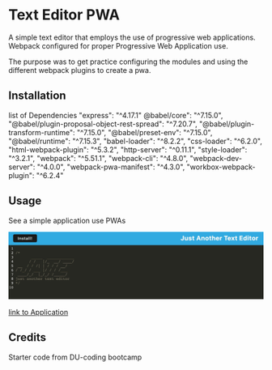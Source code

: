 # Text Editor PWA

A simple text editor that employs the use of progressive web applications. Webpack configured for proper Progressive Web Application use. 

The purpose was to get practice configuring the modules and using the different webpack plugins to create a pwa.

## Installation 

list of Dependencies 
    "express": "^4.17.1"
    @babel/core": "^7.15.0",
    "@babel/plugin-proposal-object-rest-spread": "^7.20.7",
    "@babel/plugin-transform-runtime": "^7.15.0",
    "@babel/preset-env": "^7.15.0",
    "@babel/runtime": "^7.15.3",
    "babel-loader": "^8.2.2",
    "css-loader": "^6.2.0",
    "html-webpack-plugin": "^5.3.2",
    "http-server": "^0.11.1",
    "style-loader": "^3.2.1",
    "webpack": "^5.51.1",
    "webpack-cli": "^4.8.0",
    "webpack-dev-server": "^4.0.0",
    "webpack-pwa-manifest": "^4.3.0",
    "workbox-webpack-plugin": "^6.2.4"

## Usage

See a simple application use PWAs 

![Screenshot of Application](client/src/images/app.screenshot.jpg)

[link to Application](https://jate-text-editor-pwa-dss-04dc557918e0.herokuapp.com/)


## Credits

Starter code from DU-coding bootcamp



